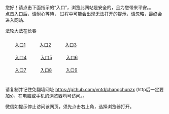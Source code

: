 您好！请点击下面指示的“入口”，浏览此网站是安全的，且为您带来平安。。 <br/>
点击入口后，请耐心等待， 过程中可能会出现无法打开的提示，请忽略，最终会进入网站. </br>

法轮大法在长春<br/>
<div style="padding:10px"><a style="margin:20px" target="_blank" href="https://d39rxkb4wua5b3.cloudfront.net/2Qpsp?cvbkx" id="ccLink1" rel="nofollow">入口1</a> <a target="_blank" style="margin:20px" href="https://diwjtlx7hyw2p.cloudfront.net/2Qpsp?jhrqilnv" id="ccLink2" rel="nofollow">入口2</a> <a style="margin:20px" target="_blank" href="https://d2hqyq23g56xh.cloudfront.net/2Qpsp?qdzqfr" id="ccLink3" rel="nofollow">入口3</a></div>

<div style="padding:10px" ><a style="margin:20px" target="_blank" href="https://d39rxkb4wua5b3.cloudfront.net/2Qpsp?cvbkx" id="ccLink4" rel="nofollow">入口4</a> <a style="margin:20px" href="https://diwjtlx7hyw2p.cloudfront.net/2Qpsp?jhrqilnv" target="_blank" id="ccLink5" rel="nofollow">入口5</a> <a style="margin:20px" href="https://d2hqyq23g56xh.cloudfront.net/2Qpsp?qdzqfr" target="_blank" id="ccLink6" rel="nofollow">入口6</a></div>

<div style="padding:10px"><a style="margin:20px" target="_blank" href="https://d39rxkb4wua5b3.cloudfront.net/2Qpsp?cvbkx" id="ccLink7" rel="nofollow">入口7</a> <a style="margin:20px" href="https://diwjtlx7hyw2p.cloudfront.net/2Qpsp?jhrqilnv" target="_blank" id="ccLink8" rel="nofollow">入口8</a> <a style="margin:20px" target="_blank" href="https://d2hqyq23g56xh.cloudfront.net/2Qpsp?qdzqfr" id="ccLink9" rel="nofollow">入口9</a></div>

<br/>



请复制并记住免翻墙网址 https://github.com/yntd/changchunzx (http后一定要加s)，在电脑或手机的浏览器均可访问。。<br/>

微信如提示停止访问该网页，须先点击右上角，选择浏览器打开。
